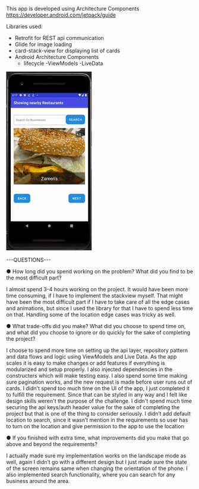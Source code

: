 This app is developed using Architecture Components https://developer.android.com/jetpack/guide


Libraries used:
- Retrofit for REST api communication
- Glide for image loading
- card-stack-view for displaying list of cards
- Android Architecture Components
    - lifecycle
        -ViewModels
        -LiveData



![Business Search Demo](demo/demo.gif)



---QUESTIONS---

● How long did you spend working on the problem? What did you find to be the most
difficult part?

I almost spend 3-4 hours working on the project. It would have been more time consuming,
if I have to implement the stackview myself. That might have been the most difficult part if I have to take 
care of all the edge cases and animations, but since I used the library for that I have to spend less time 
on that. Handling some of the location edge cases was tricky as well.


● What trade-offs did you make? What did you choose to spend time on, and what did you
choose to ignore or do quickly for the sake of completing the project?

I choose to spend more time on setting up the api layer, repository pattern and data flows and logic using ViewModels and Live Data.
As the app scales it is easy to make changes or add features if everything is modularized and setup properly.
I also injected dependencies in the constructers which will make testing easy.
I also spend some time making sure pagination works, and the new request is made before user runs out of cards.
I didn't spend too much time on the UI of the app, I just completed it to fulfill the requirement. Since that can be styled in any way and I felt like design skills weren't the purpose of the challenge.
I didn't spend much time securing the api keys/auth header value for the sake of completing the project but that is one of the thing to consider seriously.
I didn’t add default location to search, since it wasn’t mention in the requirements so user has to turn on the location and give permission to the app to use the location


● If you finished with extra time, what improvements did you make that go above and
beyond the requirements?

I actually made sure my implementation works on the landscape mode as well, again I didn’t go with a different design but I just made sure the state of the screen remains same when changing the orientation of the phone.
I also implemented search functionality, where you can search for any business around the area. 
   


   
